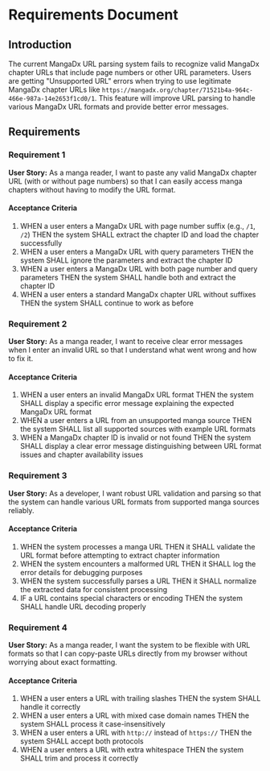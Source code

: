 # Requirements Document

## Introduction

The current MangaDx URL parsing system fails to recognize valid MangaDx chapter URLs that include page numbers or other URL parameters. Users are getting "Unsupported URL" errors when trying to use legitimate MangaDx chapter URLs like `https://mangadx.org/chapter/71521b4a-964c-466e-987a-14e2653f1cd0/1`. This feature will improve URL parsing to handle various MangaDx URL formats and provide better error messages.

## Requirements

### Requirement 1

**User Story:** As a manga reader, I want to paste any valid MangaDx chapter URL (with or without page numbers) so that I can easily access manga chapters without having to modify the URL format.

#### Acceptance Criteria

1. WHEN a user enters a MangaDx URL with page number suffix (e.g., `/1`, `/2`) THEN the system SHALL extract the chapter ID and load the chapter successfully
2. WHEN a user enters a MangaDx URL with query parameters THEN the system SHALL ignore the parameters and extract the chapter ID
3. WHEN a user enters a MangaDx URL with both page number and query parameters THEN the system SHALL handle both and extract the chapter ID
4. WHEN a user enters a standard MangaDx chapter URL without suffixes THEN the system SHALL continue to work as before

### Requirement 2

**User Story:** As a manga reader, I want to receive clear error messages when I enter an invalid URL so that I understand what went wrong and how to fix it.

#### Acceptance Criteria

1. WHEN a user enters an invalid MangaDx URL format THEN the system SHALL display a specific error message explaining the expected MangaDx URL format
2. WHEN a user enters a URL from an unsupported manga source THEN the system SHALL list all supported sources with example URL formats
3. WHEN a MangaDx chapter ID is invalid or not found THEN the system SHALL display a clear error message distinguishing between URL format issues and chapter availability issues

### Requirement 3

**User Story:** As a developer, I want robust URL validation and parsing so that the system can handle various URL formats from supported manga sources reliably.

#### Acceptance Criteria

1. WHEN the system processes a manga URL THEN it SHALL validate the URL format before attempting to extract chapter information
2. WHEN the system encounters a malformed URL THEN it SHALL log the error details for debugging purposes
3. WHEN the system successfully parses a URL THEN it SHALL normalize the extracted data for consistent processing
4. IF a URL contains special characters or encoding THEN the system SHALL handle URL decoding properly

### Requirement 4

**User Story:** As a manga reader, I want the system to be flexible with URL formats so that I can copy-paste URLs directly from my browser without worrying about exact formatting.

#### Acceptance Criteria

1. WHEN a user enters a URL with trailing slashes THEN the system SHALL handle it correctly
2. WHEN a user enters a URL with mixed case domain names THEN the system SHALL process it case-insensitively
3. WHEN a user enters a URL with `http://` instead of `https://` THEN the system SHALL accept both protocols
4. WHEN a user enters a URL with extra whitespace THEN the system SHALL trim and process it correctly